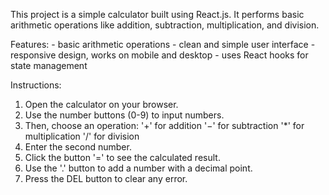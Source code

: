 This project is a simple calculator built using React.js. It performs basic arithmetic operations like addition, subtraction, multiplication, and division.

Features:
        - basic arithmetic operations
        - clean and simple user interface
        - responsive design, works on mobile and desktop
        - uses React hooks for state management

Instructions:
1. Open the calculator on your browser.
2. Use the number buttons (0-9) to input numbers.
3. Then, choose an operation:
    '+' for addition
    '−' for subtraction
    '*' for multiplication
    '/' for division
4. Enter the second number.
5. Click the button '=' to see the calculated result.
6. Use the '.' button to add a number with a decimal point.
7. Press the DEL button to clear any error.